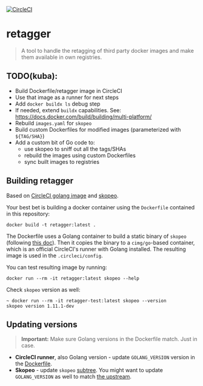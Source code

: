 [![CircleCI](https://circleci.com/gh/giantswarm/retagger.svg?style=shield)](https://circleci.com/gh/giantswarm/retagger)

# retagger

> A tool to handle the retagging of third party docker images and make them
  available in own registries.

## TODO(kuba):

- Build Dockerfile/retagger image in CircleCI
- Use that image as a runner for next steps
- Add `docker buildx ls` debug step
- If needed, extend `buildx` capabilities. See: https://docs.docker.com/build/building/multi-platform/
- Rebuild `images.yaml` for `skopeo`
- Build custom Dockerfiles for modified images (parameterized with `${TAG/SHA}`)
- Add a custom bit of Go code to:
  - use skopeo to sniff out all the tags/SHAs
  - rebuild the images using custom Dockerfiles
  - sync built images to registries

## Building retagger

Based on [CircleCI golang image](https://hub.docker.com/r/cimg/go) and [skopeo](https://github.com/containers/skopeo).

Your best bet is building a docker container using the `Dockerfile` contained in this repository:
```
docker build -t retagger:latest .
```
The Dockerfile uses a Golang container to build a static binary of `skopeo`
(following [this doc](https://github.com/containers/skopeo/blob/main/install.md#building-a-static-binary)).
Then it copies the binary to a `cimg/go`-based container, which is an official
CircleCI's runner with Golang installed. The resulting image is used in the
`.circleci/config`.

You can test resulting image by running:
```
docker run --rm -it retagger:latest skopeo --help
```

Check `skopeo` version as well:
```
~ docker run --rm -it retagger-test:latest skopeo --version
skopeo version 1.11.1-dev
```

## Updating versions

> **Important:** Make sure Golang versions in the Dockerfile match. Just in case.

- **CircleCI runner**, also Golang version  - update `GOLANG_VERSION` version in the [Dockerfile](/Dockerfile).
- **Skopeo** - update `skopeo` [subtree](/skopeo). You might want to update
               `GOLANG_VERSION` as well to match [the upstream](https://github.com/containers/skopeo/blob/main/go.mod#L3).
